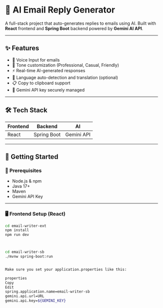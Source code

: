 # 📧 AI Email Reply Generator

A full-stack project that auto-generates replies to emails using AI. Built with **React** frontend and **Spring Boot** backend powered by **Gemini AI API**.

---

## ✨ Features

- 🎤 Voice Input for emails
- 🎯 Tone customization (Professional, Casual, Friendly)
- ⚡ Real-time AI-generated responses
- 🧠 Language auto-detection and translation (optional)
- 📋 Copy to clipboard support
- 🔐 Gemini API key securely managed

---

## 🛠️ Tech Stack

| Frontend | Backend      | AI         |
|----------|--------------|------------|
| React    | Spring Boot  | Gemini API |

---

## 🚀 Getting Started

### 🧩 Prerequisites

- Node.js & npm
- Java 17+
- Maven
- Gemini API Key

---

### 🖥️ Frontend Setup (React)

```bash
cd email-writer-ext
npm install
npm run dev



cd email-writer-sb
./mvnw spring-boot:run


Make sure you set your application.properties like this:

properties
Copy
Edit
spring.application.name=email-writer-sb
gemini.api.url=URL
gemini.api.key=${GEMINI_KEY}
